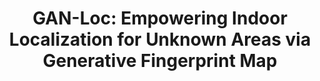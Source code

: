 ---
title: "GAN-Loc: Empowering Indoor Localization for Unknown Areas via Generative Fingerprint Map"
collection: publications
category: conferences
authors: 'J. Yoon, Y. You, Dayeon Kang, J. Kim, and H. Lee'
venue: "IEEE SECON'24"
---